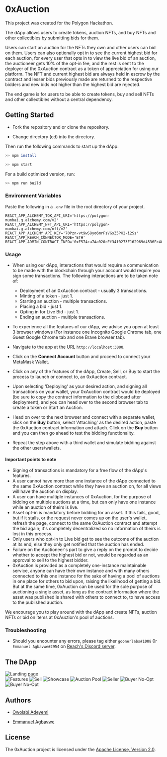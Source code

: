 # 0xAuction

This project was created for the Polygon Hackathon.

The dApp allows users to create tokens, auction NFTs, and buy NFTs and other collectibles by submitting bids for them.

Users can start an auction for the NFTs they own and other users can bid on them. Users can also optionally opt in to see the current highest bid for each auction, for every user that opts in to view the live bid of an auction, the auctioneer gets 10% of the opt-in fee, and the rest is sent to the deployer of the 0xAuction contract as a token of appreciation for using our platform. The NFT and current highest bid are always held in escrow by the contract and lesser bids previously made are returned to the respective bidders and new bids not higher than the highest bid are rejected.  

The end game is for users to be able to create tokens, buy and sell NFTs and other collectibles without a central dependency.

## Getting Started

- Fork the repository and or clone the repository.

- Change directory (cd) into the directory.

Then run the following commands to start up the dApp:

```sh
>> npm install

>> npm start

```

For a build optimized version, run:

```sh
>> npm run build
```

### Environment Variables

Paste the following in a `.env` file in the root directory of your project.

```text
REACT_APP_ALCHEMY_TOK_API_URI='https://polygon-mumbai.g.alchemy.com/v2'
REACT_APP_ALCHEMY_NFT_API_URI='https://polygon-mumbai.g.alchemy.com/nft/v2'
REACT_APP_ALCHEMY_API_KEY='70Pzn-vt9wS8yo6mrFsVGsZ5PX2-i2Ss'
REACT_APP_REACH_CONNECTOR_MODE='ETH'
REACT_APP_ADMIN_CONTRACT_INFO='0xE574ca7Aa020cEf34f0273F162969d4536Ec4CbB'
```

### Usage

- When using our dApp, interactions that would require a communication to be made with the blockchain through your account would require you sign some transactions. The following interactions are to be taken note of:  
  - Deployment of an 0xAuction contract - usually 3 transactions.
  - Minting of a token - just 1.
  - Starting an auction - multiple transactions.
  - Placing a bid - just 1.
  - Opting in for Live Bid - just 1.
  - Ending an auction - multiple transactions.

- To experience all the features of our dApp, we advise you open at least 3 browser windows (For instance one Incognito Google Chrome tab, one Guest Google Chrome tab and one Brave browser tab).

- Navigate to the app at the URL `http://localhost:3000`.

- Click on the **Connect Account** button and proceed to connect your MetaMask Wallet.

- Click on any of the features of the dApp, Create, Sell, or Buy to start the process to launch or connect to, an 0xAuction contract.

- Upon selecting 'Deploying' as your desired action, and signing all transactions on your wallet, your 0xAuction contract would be deployed (be sure to copy the contract information to the clipboard after deployment), and you can head over to the second browser tab to create a token or Start an Auction.

- Head on over to the next browser and connect with a separate wallet, click on the **Buy** button, select 'Attaching' as the desired action, paste the 0xAuction contract information and attach. Click on the **Buy** button and you can then go ahead to test the bidding functionality.

- Repeat the step above with a third wallet and simulate bidding against the other users/wallets.

#### Important points to note

- Signing of transactions is mandatory for a free flow of the dApp's features.
- A user cannot have more than one instance of the dApp connected to the same 0xAuction contract while they have an auction on, for all views will have the auction on display.
- A user can have multiple instances of 0xAuction, for the purpose of bidding on multiple auctions at a time, but can only have one instance while an auction of theirs is live.
- Asset opt-in is mandatory before bidding for an asset. If this fails, good, but if it stalls, or the request never comes up on the user's wallet, refresh the page, connect to the same 0xAuction contract and attempt the bid again; it's completely decentralized so no information of theirs is lost in this process.
- Only users who opt-in to Live bid get to see the outcome of the auction at its end, else they only get notified that the auction has ended.
- Failure on the Auctioneer's part to give a reply on the prompt to decide whether to accept the highest bid or not, would be regarded as an approval to sell to the highest bidder.
- 0xAuction is provided as a completely one-instance maintainable service, anyone can have their own instance and with many others connected to this one instance for the sake of having a pool of auctions in one place for others to bid upon, raising the likelihood of getting a bid. But at the same time, 0xAuction can be used for the sole purpose of auctioning a single asset, as long as the contract information where the asset was published is shared with others to connect to, to have access to the published auction.

We encourage you to play around with the dApp and create NFTs, auction NFTs or bid on items at 0xAuction's pool of auctions.

### Troubleshooting

- Should you encounter any errors, please tag either `goonerlabs#1008` 0r `Emmanuel Agbavwe#2954` on [Reach's Discord server](https://bit.ly/3BnPyKd).

## The DApp

![Landing page](project_images/hero_view.png)  
![Features](project_images/feature_view.png)
![Sell](project_images/auction_view.png)
![Showcase](project_images/buy_latest_view.png)
![Auction Pool](project_images/buy_all_view.png)
![Seller](project_images/seller_view.png)
![Buyer No-Opt](project_images/buyer_not_opt_in.png)
![Buyer No-Opt](project_images/buyer_opt_in.png)

## Authors

- [Owolabi Adeyemi](https://github.com/goonerlabs)

- [Emmanuel Agbavwe](https://github.com/Aro1914)

## License

The 0xAuction project is licensed under the [Apache License, Version 2.0](./LICENSE).

